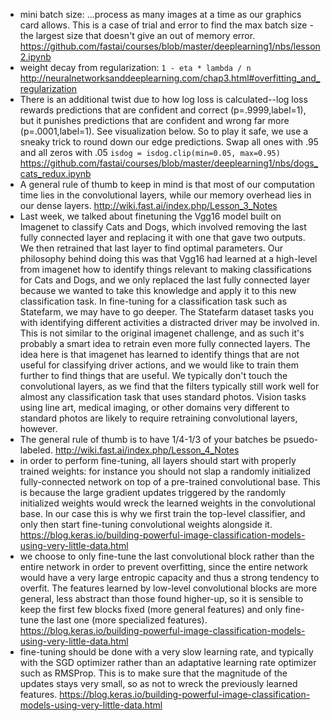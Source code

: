 - mini batch size: ...process as many images at a time as our graphics card allows. This is a case of trial and error to find the max batch size - the largest size that doesn't give an out of memory error. https://github.com/fastai/courses/blob/master/deeplearning1/nbs/lesson2.ipynb
- weight decay from regularization: `1 - eta * lambda / n` http://neuralnetworksanddeeplearning.com/chap3.html#overfitting_and_regularization
- There is an additional twist due to how log loss is calculated--log loss rewards predictions that are confident and correct (p=.9999,label=1), but it punishes predictions that are confident and wrong far more (p=.0001,label=1). See visualization below. So to play it safe, we use a sneaky trick to round down our edge predictions. Swap all ones with .95 and all zeros with .05 `isdog = isdog.clip(min=0.05, max=0.95)` https://github.com/fastai/courses/blob/master/deeplearning1/nbs/dogs_cats_redux.ipynb
- A general rule of thumb to keep in mind is that most of our computation time lies in the convolutional layers, while our memory overhead lies in our dense layers. http://wiki.fast.ai/index.php/Lesson_3_Notes
- Last week, we talked about finetuning the Vgg16 model built on Imagenet to classify Cats and Dogs, which involved removing the last fully connected layer and replacing it with one that gave two outputs. We then retrained that last layer to find optimal parameters.
Our philosophy behind doing this was that Vgg16 had learned at a high-level from imagenet how to identify things relevant to making classifications for Cats and Dogs, and we only replaced the last fully connected layer because we wanted to take this knowledge and apply it to this new classification task.
In fine-tuning for a classification task such as Statefarm, we may have to go deeper. The Statefarm dataset tasks you with identifying different activities a distracted driver may be involved in. This is not similar to the original imagenet challenge, and as such it's probably a smart idea to retrain even more fully connected layers. The idea here is that imagenet has learned to identify things that are not useful for classifying driver actions, and we would like to train them further to find things that are useful.
We typically don't touch the convolutional layers, as we find that the filters typically still work well for almost any classification task that uses standard photos. Vision tasks using line art, medical imaging, or other domains very different to standard photos are likely to require retraining convolutional layers, however.
- The general rule of thumb is to have 1/4-1/3 of your batches be psuedo-labeled. http://wiki.fast.ai/index.php/Lesson_4_Notes
- in order to perform fine-tuning, all layers should start with properly trained weights: for instance you should not slap a randomly initialized fully-connected network on top of a pre-trained convolutional base. This is because the large gradient updates triggered by the randomly initialized weights would wreck the learned weights in the convolutional base. In our case this is why we first train the top-level classifier, and only then start fine-tuning convolutional weights alongside it. https://blog.keras.io/building-powerful-image-classification-models-using-very-little-data.html
- we choose to only fine-tune the last convolutional block rather than the entire network in order to prevent overfitting, since the entire network would have a very large entropic capacity and thus a strong tendency to overfit. The features learned by low-level convolutional blocks are more general, less abstract than those found higher-up, so it is sensible to keep the first few blocks fixed (more general features) and only fine-tune the last one (more specialized features). https://blog.keras.io/building-powerful-image-classification-models-using-very-little-data.html
- fine-tuning should be done with a very slow learning rate, and typically with the SGD optimizer rather than an adaptative learning rate optimizer such as RMSProp. This is to make sure that the magnitude of the updates stays very small, so as not to wreck the previously learned features. https://blog.keras.io/building-powerful-image-classification-models-using-very-little-data.html
